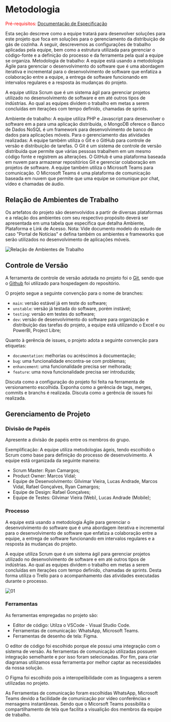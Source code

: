 
# Metodologia

<span style="color:red">Pré-requisitos: <a href="2-Especificação do Projeto.md"> Documentação de Especificação</a></span>

Esta seção descreve como a equipe tratará para desenvolver soluções para este projeto que foca em soluções para o gerenciamento da distribuição de gás de cozinha. A seguir, descrevemos as configurações de trabalho aplicadas pela equipe, bem como a estrutura utilizada para gerenciar o código-fonte e a definição do processo e da ferramenta pela qual a equipe se organiza. Metodologia de trabalho: A equipe está usando a metodologia Ágile para gerenciar o desenvolvimento do software que é uma abordagem iterativa e incremental para o desenvolvimento de software que enfatiza a colaboração entre a equipe, a entrega de software funcionando em intervalos regulares e a resposta às mudanças do projeto. 

A equipe utiliza Scrum que é um sistema ágil para gerenciar projetos utilizado no desenvolvimento de software e em até outros tipos de indústrias. Ao qual as equipes dividem o trabalho em metas a serem concluídas em iterações com tempo definido, chamadas de sprints. 

Ambiente de trabalho: A equipe utiliza PHP e Javascript para desenvolver o software em a para uma aplicação distribuída, o MongoDB oferece o Banco de Dados NoSQL é um framework para desenvolvimento de banco de dados para aplicações móveis. 
Para o gerenciamento das atividades realizadas: A equipe também utiliza o Git e o GitHub para controle de versão e distribuição de tarefas. O Git é um sistema de controle de versão distribuída que permite que várias pessoas trabalhem em um mesmo código fonte e registrem as alterações. O GitHub é uma plataforma baseada em nuvem para armazenar repositórios Git e gerenciar colaboração em projetos de software. A equipe também utiliza o Microsoft Teams para comunicação. O Microsoft Teams é uma plataforma de comunicação baseada em nuvem que permite que uma equipe se comunique por chat, vídeo e chamadas de áudio. 

## Relação de Ambientes de Trabalho

Os artefatos do projeto são desenvolvidos a partir de diversas plataformas e a relação dos ambientes com seu respectivo propósito deverá ser apresentada em uma tabela que especifica que detalha Ambiente, Plataforma e Link de Acesso. 
Nota: Vide documento modelo do estudo de caso "Portal de Notícias" e defina também os ambientes e frameworks que serão utilizados no desenvolvimento de aplicações móveis.

![Relação de Ambientes de Trabalho](https://github.com/ICEI-PUC-Minas-PMV-ADS/pmv-ads-2023-2-e4-proj-infra-t1-pmv-ads-2023-2-e4-proj-sgd-gas/assets/92383852/f296e67e-6cbd-4b62-8874-d6b63986546d)


## Controle de Versão

A ferramenta de controle de versão adotada no projeto foi o
[Git](https://git-scm.com/), sendo que o [Github](https://github.com)
foi utilizado para hospedagem do repositório.

O projeto segue a seguinte convenção para o nome de branches:

- `main`: versão estável já em teste do software;
- `unstable`: versão já testada do software, porém instável;
- `testing`: versão em testes do software;
- `dev`: versão de desenvolvimento do software para organização e distribuição das tarefas do projeto, a equipe está utilizando o Excel e ou PowerBI, Project Libre;

Quanto à gerência de issues, o projeto adota a seguinte convenção para
etiquetas:

- `documentation`: melhorias ou acréscimos à documentação;
- `bug`: uma funcionalidade encontra-se com problemas;
- `enhancement`: uma funcionalidade precisa ser melhorada;
- `feature`: uma nova funcionalidade precisa ser introduzida;

Discuta como a configuração do projeto foi feita na ferramenta de versionamento escolhida. Exponha como a gerência de tags, merges, commits e branchs é realizada. Discuta como a gerência de issues foi realizada.


## Gerenciamento de Projeto

### Divisão de Papéis

Apresente a divisão de papéis entre os membros do grupo.

Exemplificação: A equipe utiliza metodologias ágeis, tendo escolhido o Scrum como base para definição do processo de desenvolvimento. A equipe está organizada da seguinte maneira:
- Scrum Master: Ryan Camargos;
- Product Owner: Marcos Vidal;
- Equipe de Desenvolvimento: Gilvimar Vieira, Lucas Andrade, Marcos Vidal, Rafael Gonçalves, Ryan Camargos;
- Equipe de Design: Rafael Gonçalves;
- Equipe de Testes: Gilvimar Vieira (Web), Lucas Andrade (Mobile);


### Processo

A equipe está usando a metodologia Ágile para gerenciar o desenvolvimento do software que é uma abordagem iterativa e incremental para o desenvolvimento de software que enfatiza a colaboração entre a equipe, a entrega de software funcionando em intervalos regulares e a resposta às mudanças do projeto. 

A equipe utiliza Scrum que é um sistema ágil para gerenciar projetos utilizado no desenvolvimento de software e em até outros tipos de indústrias. Ao qual as equipes dividem o trabalho em metas a serem concluídas em iterações com tempo definido, chamadas de sprints. Desta forma utiliza o Trello para o acompanhamento das atividades executadas durante o processo.

![01](https://github.com/ICEI-PUC-Minas-PMV-ADS/pmv-ads-2023-2-e4-proj-infra-t1-pmv-ads-2023-2-e4-proj-sgd-gas/assets/92383852/31185954-9800-4a13-93eb-1bc5f3c05ee2)

 


### Ferramentas

As ferramentas empregadas no projeto são:

- Editor de código: Utilza o VSCode - Visual Studio Code.
- Ferramentas de comunicação:  WhatsApp, Microsoft Teams.
- Ferramentas de desenho de tela: Figma.

O editor de código foi escolhido porque ele possui uma integração com o sistema de versão. As ferramentas de comunicação utilizadas possuem integração semelhante e por isso foram selecionadas. Por fim, para criar diagramas utilizamos essa ferramenta por melhor captar as necessidades da nossa solução.

O Figma foi escolhido pois a interopelibilidade com as linguagens a serem utilizadas no projeto.

As Ferramentas de comunicação foram escolhidas WhatsApp, Microsoft Teams devido a facilidade de comunicação por vídeo conferências e mensagens instantâneas. Sendo que o Micorsoft Teams possibilita o compartilhamento de tela que facilita a visualição dos membros da equipe de trabalho.
 

